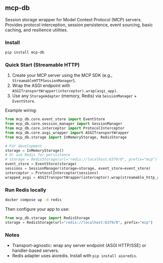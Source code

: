 ## mcp-db

Session storage wrapper for Model Context Protocol (MCP) servers. Provides protocol interception, session persistence, event sourcing, basic caching, and resilience utilities.

### Install

```bash
pip install mcp-db
```

### Quick Start (Streamable HTTP)

1. Create your MCP server using the MCP SDK (e.g., `StreamableHTTPSessionManager`).
2. Wrap the ASGI endpoint with `ASGITransportWrapper(interceptor).wrap(asgi_app)`.
3. Use any `StorageAdapter` (memory, Redis) via `SessionManager` + `EventStore`.

Example wiring:

```python
from mcp_db.core.event_store import EventStore
from mcp_db.core.session_manager import SessionManager
from mcp_db.core.interceptor import ProtocolInterceptor
from mcp_db.core.asgi_wrapper import ASGITransportWrapper
from mcp_db.storage import InMemoryStorage, RedisStorage

# For development
storage = InMemoryStorage()
# Or use Redis for persistence
# storage = RedisStorage(url="redis://localhost:6379/0", prefix="mcp")
event_store = EventStore(storage)
sessions = SessionManager(storage=storage, event_store=event_store)
interceptor = ProtocolInterceptor(sessions)
wrapped_asgi = ASGITransportWrapper(interceptor).wrap(streamable_http_app)
```

### Run Redis locally

```bash
docker compose up -d redis
```

Then configure your app to use:

```python
from mcp_db.storage import RedisStorage
storage = RedisStorage(url="redis://localhost:6379/0", prefix="mcp")
```

### Notes
- Transport-agnostic: wrap any server endpoint (ASGI HTTP/SSE) or handler-based servers.
- Redis adapter uses aioredis. Install with `pip install aioredis`.

